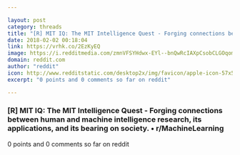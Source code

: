 ```yaml
---

layout: post
category: threads
title: "[R] MIT IQ: The MIT Intelligence Quest - Forging connections between human and machine intelligence research, its applications, and its bearing on society."
date: 2018-02-02 00:18:04
link: https://vrhk.co/2EzKyEQ
image: https://i.redditmedia.com/zmnVFSYHdwx-EYl--bnQwRcIAXpCsobCLGOqomAb1wo.jpg?w=320&s=f7830d39a58192ccaaf720049b029845
domain: reddit.com
author: "reddit"
icon: http://www.redditstatic.com/desktop2x/img/favicon/apple-icon-57x57.png
excerpt: "0 points and 0 comments so far on reddit"

---
```


### [R] MIT IQ: The MIT Intelligence Quest - Forging connections between human and machine intelligence research, its applications, and its bearing on society. • r/MachineLearning

0 points and 0 comments so far on reddit